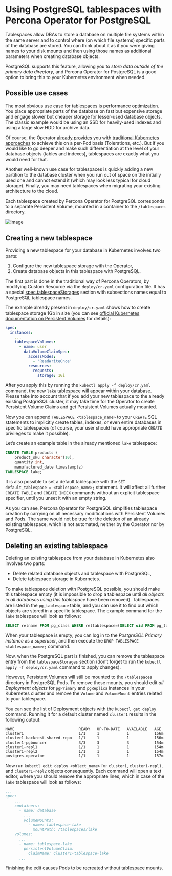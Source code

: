 # Using PostgreSQL tablespaces with Percona Operator for PostgreSQL

Tablespaces allow DBAs to store a database on multiple file systems within the
same server and to control where (on which file systems) specific parts of the
database are stored. You can think about it as if you were giving names to your
disk mounts and then using those names as additional parameters when creating
database objects.

PostgreSQL supports this feature, allowing you to
*store data outside of the primary data directory*, and Percona Operator for PostgreSQL is a good
option to bring this to your Kubernetes environment when needed.

## Possible use cases

The most obvious use case for tablespaces is performance optimization. You place
appropriate parts of the database on fast but expensive storage and engage
slower but cheaper storage for lesser-used database objects. The classic example
would be using an SSD for heavily-used indexes and using a large slow HDD for
archive data.

Of course, the Operator [already provides](constraints.md#operator-constraints) you with
[traditional Kubernetes approaches](https://kubernetes.io/docs/concepts/scheduling-eviction/assign-pod-node/)
to achieve this on a per-Pod basis (Tolerations, etc.). But if you would like to
go deeper and make such differentiation at the level of your database objects
(tables and indexes), tablespaces are exactly what you would need for that.

Another well-known use case for tablespaces is quickly adding a new partition to
the database cluster when you run out of space on the initially used one and
cannot extend it (which may look less typical for cloud storage). Finally, you
may need tablespaces when migrating your existing architecture to the cloud.

Each tablespace created by Percona Operator for PostgreSQL corresponds to a
separate Persistent Volume, mounted in a container to the `/tablespaces`
directory.

![image](assets/images/tablespaces.svg)

## Creating a new tablespace

Providing a new tablespace for your database in Kubernetes involves two parts:

1. Configure the new tablespace storage with the Operator,
2. Create database objects in this tablespace with PostgreSQL.

The first part is done in the traditional way of Percona Operators, by modifying
Custom Resource via the `deploy/cr.yaml` configuration file. It has a special
[spec.tablespaceStorages](operator.md#operator-tablespacestorages-section) section with
subsections names equal to PostgreSQL tablespace names.

The example already present in `deploy/cr.yaml` shows how to create tablespace
storage 1Gb in size (you can see
[official Kubernetes documentation on Persistent Volumes](https://kubernetes.io/docs/concepts/storage/persistent-volumes/) for details):

```yaml
spec:
  instances:
    ...
    tablespaceVolumes:
      - name: user
        dataVolumeClaimSpec:
          accessModes:
            - 'ReadWriteOnce'
          resources:
            requests:
              storage: 1Gi
```

After you apply this by running the `kubectl apply -f deploy/cr.yaml` command,
the new `lake` tablespace will appear within your database. Please take into
account that if you add your new tablespace to the already existing PostgreSQL
cluster, it may take time for the Operator to create Persistent Volume Claims
and get Persistent Volumes actually mounted.

Now you can append `TABLESPACE <tablespace_name>` to your `CREATE` SQL
statements to implicitly create tables, indexes, or even entire databases in
specific tablespaces (of course, your user should have appropriate `CREATE`
privileges to make it possible).

Let’s create an example table in the already mentioned `lake` tablespace:

```sql
CREATE TABLE products (
    product_sku character(10),
    quantity int,
    manufactured_date timestamptz)
TABLESPACE lake;
```

It is also possible to set a default tablespace with the
`SET default_tablespace = <tablespace_name>;` statement. It will affect all
further `CREATE TABLE` and `CREATE INDEX` commands without an explicit
tablespace specifier, until you unset it with an empty string.

As you can see, Percona Operator for PostgreSQL simplifies tablespace creation by carrying on all
necessary modifications with Persistent Volumes and Pods. The same would not be
true for the deletion of an already existing tablespace, which is not automated,
neither by the Operator nor by PostgreSQL.

## Deleting an existing tablespace

Deleting an existing tablespace from your database in Kubernetes also involves
two parts:

* Delete related database objects and tablespace with PostgreSQL,
* Delete tablespace storage in Kubernetes.

To make tablespace deletion with PostgreSQL possible, you should make this
tablespace empty (it is impossible to drop a tablespace until
*all objects in all databases using this tablespace* have been removed).
Tablespaces are listed in the `pg_tablespace` table, and you can use it to
find out which objects are stored in a specific tablespace. The example command
for the `lake` tablespace will look as follows:

```sql
SELECT relname FROM pg_class WHERE reltablespace=(SELECT oid FROM pg_tablespace WHERE spcname='lake');
```

When your tablespace is empty, you can log in to the
*PostgreSQL Primary instance* as a *superuser*, and then execute the
`DROP TABLESPACE <tablespace_name>;` command.

Now, when the PostgreSQL part is finished, you can remove the tablespace entry
from the `tablespaceStorages` section (don’t forget to run the
`kubectl apply -f deploy/cr.yaml` command to apply changes).

However, Persistent Volumes will still be mounted to the `/tablespaces`
directory in PostgreSQL Pods. To remove these mounts, you should edit
*all Deployment objects* for `pgPrimary` and `pgReplica` instances in your
Kubernetes cluster and remove the `Volume` and `VolumeMount` entries related
to your tablespace.

You can see the list of Deployment objects with the `kubectl get deploy`
command. Running it for a default cluster named `cluster1` results in the
following output:

``` {.text .no-copy}
NAME                            READY   UP-TO-DATE   AVAILABLE   AGE
cluster1                        1/1     1            1           156m
cluster1-backrest-shared-repo   1/1     1            1           156m
cluster1-pgbouncer              3/3     3            3           154m
cluster1-repl1                  1/1     1            1           154m
cluster1-repl2                  1/1     1            1           154m
postgres-operator               1/1     1            1           157m
```

Now run `kubectl edit deploy <oblect_name>` for `cluster1`,
`cluster1-repl1`, and `cluster1-repl2` objects consequently. Each command
will open a text editor, where you should remove the appropriate lines, which
in case of the `lake` tablespace will look as follows:

```yaml
...
spec:
    ...
    containers:
      - name: database
        ...
        volumeMounts:
          - name: tablespace-lake
            mountPath: /tablespaces/lake
    volumes:
      ...
      - name: tablespace-lake
        persistentVolumeClaim:
          claimName: cluster1-tablespace-lake
      ...
```

Finishing the edit causes Pods to be recreated without tablespace mounts.

